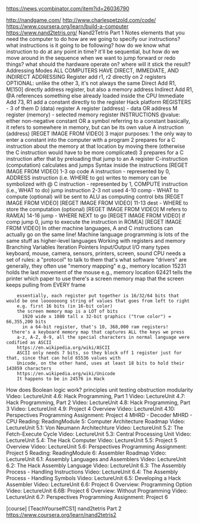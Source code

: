 https://news.ycombinator.com/item?id=26036790




http://nandgame.com/
http://www.charlespetzold.com/code/
https://www.coursera.org/learn/build-a-computer
https://www.nand2tetris.org/
Nand2Tetris Part 1 Notes
  elements that you need the computer to do
    how are we going to specify our inxtructions?
      what instructions is it going to be following?
    how do we know what instruction to do at any point in time?
      it'll be sequential, but how do we move around in the sequence when we want to jump forward or redo things?
    what should the hardware operate on?
      where will it stick the result?
  Addressing Modes
    ALL COMPUTERS HAVE DIRECT, IMMEDIATE, AND INDIRECT ADDRESSING
    Register
      add r1, r2
      directly on 2 registers
      OPTIONAL: unlike the other 3, it's not always the same
    Direct
      Add R1, M[150]
      directly address register, but also a memory address
    Indirect
      Add R1, @A
      references something else already loaded inside the CPU
    Immediate
      Add 73, R1
      add a constant directly to the register
  Hack platform
    REGISTERS - 3 of them
      D (data) register
      A register (address) - data OR address
      M register (memory) - selected memory register
    INSTRUCTIONS
      @value:
        either non-negative constant
        OR
        a symbol referring to a constant
        basically, it refers to somewhere in memory, but can be its own value
      A instruction (address)
        [REGET IMAGE FROM VIDEO]
        3 major purposes:
          1 the only way to enter a constant into the computer with a program
          2 prepares for a C instruction about the memory at that location by moving there (otherwise the C instruction would have to be more complicated)
          3 prepares for a C instruction after that by preloading that jump to an A register
      C-instruction (computation)
        calculates and jumps
      Syntax inside the instructions
        [REGET IMAGE FROM VIDEO]
        1-3 op code
          A instruction - represented by 0, ADDRESS instruction (i.e. WHERE to go)
            writes to memory
            can be symbolized with @
          C instruction - represented by 1, COMPUTE instruction (i.e., WHAT to do)
            jump instruction
          2-3 not used
        4-10 comp - WHAT to compute (optional)
          will be sent to ALU as computing control bits
          [REGET IMAGE FROM VIDEO]
          [REGET IMAGE FROM VIDEO]
        11-13 dest - WHERE to store the computation (optional)
          [REGET IMAGE FROM VIDEO]
          M refers to RAM[A]
        14-16 jump - WHERE NEXT to go
          [REGET IMAGE FROM VIDEO]
          if comp jump 0, jump to execute the instruction in ROM[A]
        [REGET IMAGE FROM VIDEO]
  In other machine languages, A and C instructions can actually go on the same line!
  Machine language programming is lots of the same stuff as higher-level languages
    Working with registers and memory
    Branching
    Variables
    Iteration
    Pointers
    Input/Output
  I/O
    many types
      keyboard, mouse, camera, sensors, printers, screen, sound
    CPU needs a set of rules: a "protocol" to talk to them
      that's what software "drivers" are
    generally, they often use "memory mapping"
      e.g., memory location 15231 holds the last movement of the mouse
      e.g., memory location 62421 tells the printer which paper to use
      there's a screen memory map that the screen keeps pulling from EVERY frame
        
        essentially, each register put together is 16/32/64 bits that would be one looooooong string of values that goes from left to right
        e.g. first 16 bits (in 16-bit color)
        the screen memory map is a LOT of bits
          1920 wide x 1080 tall x 32-bit graphics ("true color") = 66,355,200 bits
          in a 64-bit register, that's 10, 368,000 ram registers!
      there's a keyboard memory map that captures ALL the keys we press
        a-z, A-Z, 0-9, all the special characters in normal language were codified as ASCII
        https://en.wikipedia.org/wiki/ASCII
        ASCII only needs 7 bits, so they block off 1 register just for that, since that can hold 65536 values with 
        Unicode, on the other hand, uses at least 18 bits to hold their 143859 characters
        https://en.wikipedia.org/wiki/Unicode
        It happens to be in 24576 in Hack
  
  How does Boolean logic work?
  principles
    unit testing
    obstruction
    modularity
Video: LectureUnit 4.6: Hack Programming, Part 1
Video: LectureUnit 4.7: Hack Programming, Part 2
Video: LectureUnit 4.8: Hack Programming, Part 3
Video: LectureUnit 4.9: Project 4 Overview
Video: LectureUnit 4.10: Perspectives
Programming Assignment: Project 4
MHRD - Decoder
MHRD - CPU
Reading: ReadingModule 5: Computer Architecture Roadmap
Video: LectureUnit 5.1: Von Neumann Architechture
Video: LectureUnit 5.2: The Fetch-Execute Cycle
Video: LectureUnit 5.3: Central Processing Unit
Video: LectureUnit 5.4: The Hack Computer
Video: LectureUnit 5.5: Project 5 Overview
Video: LectureUnit 5.6: Perspectives
Programming Assignment: Project 5
Reading: ReadingModule 6: Assembler Roadmap
Video: LectureUnit 6.1: Assembly Languages and Assemblers
Video: LectureUnit 6.2: The Hack Assembly Language
Video: LectureUnit 6.3: The Assembly Process - Handling Instructions
Video: LectureUnit 6.4: The Assembly Process - Handling Symbols
Video: LectureUnit 6.5: Developing a Hack Assembler
Video: LectureUnit 6.6: Project 6 Overview: Programming Option
Video: LectureUnit 6.6B: Project 6 Overview: Without Programming
Video: LectureUnit 6.7: Perspectives
Programming Assignment: Project 6








[course] [TeachYourselfCS1] nand2tetris Part 2
  https://www.coursera.org/learn/nand2tetris2
